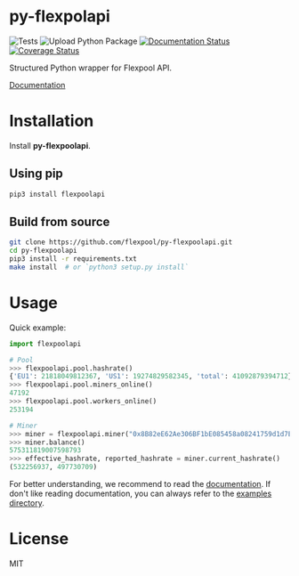 # py-flexpolapi

![Tests](https://github.com/flexpool/py-flexpoolapi/workflows/Tests/badge.svg)
![Upload Python Package](https://github.com/flexpool/py-flexpoolapi/workflows/Upload%20Python%20Package/badge.svg)
[![Documentation Status](https://readthedocs.org/projects/py-flexpoolapi/badge/?version=latest)](https://py-flexpoolapi.readthedocs.io/en/latest/?badge=latest)
[![Coverage Status](https://coveralls.io/repos/github/flexpool/py-flexpoolapi/badge.svg)](https://coveralls.io/github/flexpool/py-flexpoolapi)

Structured Python wrapper for Flexpool API.

[Documentation](https://py-flexpoolapi.readthedocs.io)

# Installation

Install **py-flexpoolapi**.

## Using pip
```sh
pip3 install flexpoolapi
```

## Build from source
```sh
git clone https://github.com/flexpool/py-flexpoolapi.git
cd py-flexpoolapi
pip3 install -r requirements.txt
make install  # or `python3 setup.py install`
```

# Usage

Quick example:
```python
import flexpoolapi

# Pool
>>> flexpoolapi.pool.hashrate()
{'EU1': 21818049812367, 'US1': 19274829582345, 'total': 41092879394712}
>>> flexpoolapi.pool.miners_online()
47192
>>> flexpoolapi.pool.workers_online()
253194

# Miner
>>> miner = flexpoolapi.miner("0x8B82eE62Ae306BF1bE085458a08241759d1d7E20")
>>> miner.balance()
575311819007598793
>>> effective_hashrate, reported_hashrate = miner.current_hashrate()
(532256937, 497730709)

```

For better understanding, we recommend to read the [documentation](https://py-flexpoolapi.readthedocs.io). If don't like reading documentation, you can always refer to the [examples directory](https://github.com/flexpool/py-flexpoolapi/tree/master/examples).

# License
MIT
